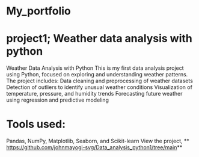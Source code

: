 # **My_portfolio**

# project1; Weather data analysis with python
Weather Data Analysis with Python
This is my first data analysis project using Python, focused on exploring and understanding weather patterns.
The project includes:
Data cleaning and preprocessing of weather datasets
Detection of outliers to identify unusual weather conditions
Visualization of temperature, pressure, and humidity trends
Forecasting future weather using regression and predictive modeling
# Tools used: 
Pandas, NumPy, Matplotlib, Seaborn, and Scikit-learn
View the project, ** https://github.com/johnmayogi-svg/Data_analysis_python1/tree/main**
